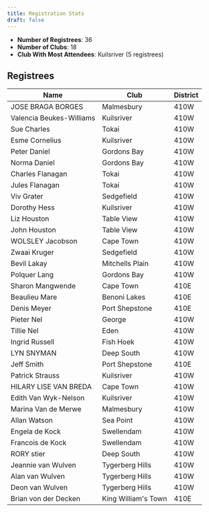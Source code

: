 ```yaml
---
title: Registration Stats
draft: false
---
```


<ul><li><strong>Number of Registrees</strong>: 36</li>

<li><strong>Number of Clubs</strong>: 18</li>

<li><strong>Club With Most Attendees</strong>: Kuilsriver (5 registrees)</li>
</ul><h2>Registrees</h2>

<script type="text/javascript" src="https://ajax.googleapis.com/ajax/libs/jquery/3.4.1/jquery.min.js"></script>
<script type="text/javascript" src="https://cdnjs.com/libraries/jquery.tablesorter"></script>
<script type="text/javascript">
    $(function() {
        $(".registreeTable").tablesorter();
    });
</script>

<table id="registreeTable" class="tablesorter">
    <thead>
        <tr>
            <th>
                Name
            </th> 
            <th>
                Club
            </th>
            <th>
                District
            </th>
        </tr>
    </thead>
    <tbody>
<tr><td>JOSE BRAGA BORGES</td><td>Malmesbury</td><td>410W</td></tr><tr><td>Valencia Beukes-Williams</td><td>Kuilsriver</td><td>410W</td></tr><tr><td>Sue Charles</td><td>Tokai</td><td>410W</td></tr><tr><td>Esme Cornelius</td><td>Kuilsriver</td><td>410W</td></tr><tr><td>Peter Daniel</td><td>Gordons Bay</td><td>410W</td></tr><tr><td>Norma Daniel</td><td>Gordons Bay</td><td>410W</td></tr><tr><td>Charles Flanagan</td><td>Tokai</td><td>410W</td></tr><tr><td>Jules Flanagan</td><td>Tokai</td><td>410W</td></tr><tr><td>Viv Grater</td><td>Sedgefield</td><td>410W</td></tr><tr><td>Dorothy Hess</td><td>Kuilsriver</td><td>410W</td></tr><tr><td>Liz Houston</td><td>Table View</td><td>410W</td></tr><tr><td>John Houston</td><td>Table View</td><td>410W</td></tr><tr><td>WOLSLEY Jacobson</td><td>Cape Town</td><td>410W</td></tr><tr><td>Zwaai Kruger</td><td>Sedgefield</td><td>410W</td></tr><tr><td>Bevil Lakay</td><td>Mitchells Plain</td><td>410W</td></tr><tr><td>Polquer Lang</td><td>Gordons Bay</td><td>410W</td></tr><tr><td>Sharon Mangwende</td><td>Cape Town</td><td>410E</td></tr><tr><td>Beaulieu Mare</td><td>Benoni Lakes</td><td>410E</td></tr><tr><td>Denis Meyer</td><td>Port Shepstone</td><td>410E</td></tr><tr><td>Pieter Nel</td><td>George</td><td>410W</td></tr><tr><td>Tillie Nel</td><td>Eden</td><td>410W</td></tr><tr><td>Ingrid Russell</td><td>Fish Hoek</td><td>410W</td></tr><tr><td>LYN SNYMAN</td><td>Deep South</td><td>410W</td></tr><tr><td>Jeff Smith</td><td>Port Shepstone</td><td>410E</td></tr><tr><td>Patrick Strauss</td><td>Kuilsriver</td><td>410W</td></tr><tr><td>HILARY LISE VAN BREDA</td><td>Cape Town</td><td>410W</td></tr><tr><td>Edith Van Wyk-Nelson</td><td>Kuilsriver</td><td>410W</td></tr><tr><td>Marina Van de Merwe</td><td>Malmesbury</td><td>410W</td></tr><tr><td>Allan Watson</td><td>Sea Point</td><td>410W</td></tr><tr><td>Engela de Kock</td><td>Swellendam</td><td>410W</td></tr><tr><td>Francois de Kock</td><td>Swellendam</td><td>410W</td></tr><tr><td>RORY stier</td><td>Deep South</td><td>410W</td></tr><tr><td>Jeannie van Wulven</td><td>Tygerberg Hills</td><td>410W</td></tr><tr><td>Alan van Wulven</td><td>Tygerberg Hills</td><td>410W</td></tr><tr><td>Deon van Wulven</td><td>Tygerberg Hills</td><td>410W</td></tr><tr><td>Brian von der Decken</td><td>King William's Town</td><td>410E</td></tr>
</tbody>
</table>
